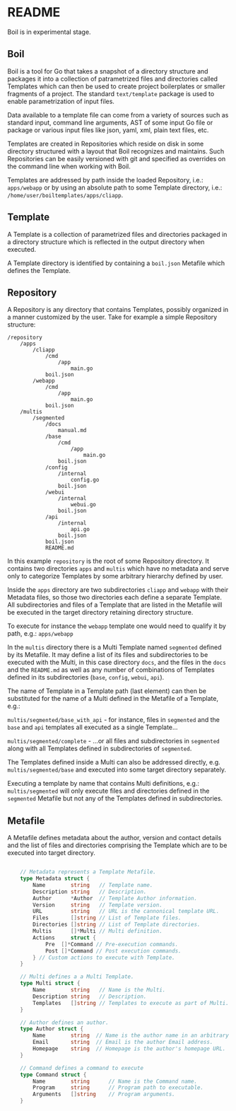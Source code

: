 # README

Boil is in experimental stage.

## Boil

Boil is a tool for Go that takes a snapshot of a directory structure and 
packages it into a collection of patrametrized files and directories called
Templates which can then be used to create project boilerplates or smaller 
fragments of a project. The standard `text/template` package is used to enable 
parametrization of input files.

Data available to a template file can come from a variety of sources such as
standard input, command line arguments, AST of some input Go file or package or
various input files like json, yaml, xml, plain text files, etc.

Templates are created in Repositories which reside on disk in some directory
structured with a layout that Boil recognizes and maintains. Such Repositories
can be easily versioned with git and specified as overrides on the command line
when working with Boil.

Templates are addressed by path inside the loaded Repository, i.e.: `apps/webapp` or 
by using an absolute path to some Template directory, i.e.: `/home/user/boiltemplates/apps/cliapp`.

## Template

A Template is a collection of parametrized files and directories packaged in a 
directory structure which is reflected in the output directory when executed.

A Template directory is identified by containing a `boil.json` Metafile which 
defines the Template.

## Repository

A Repository is any directory that contains Templates, possibly organized in a
manner customized by the user. Take for example a simple Repository structure:

```
/repository
	/apps
   		/cliapp
			/cmd
				/app
					main.go
			boil.json
   		/webapp
			/cmd
				/app
					main.go
			boil.json
	/multis
		/segmented
			/docs
				manual.md
			/base
				/cmd
					/app
						main.go
				boil.json
			/config
				/internal
					config.go
				boil.json
			/webui
				/internal
					webui.go
				boil.json
			/api
				/internal
					api.go
				boil.json
			boil.json
			README.md
```
In this example `repository` is the root of some Repository directory. It
contains two directories `apps` and `multis` which have no metadata and serve 
only to categorize Templates by some arbitrary hierarchy defined by user.

Inside the `apps` directory are two subdirectories `cliapp` and `webapp` with 
their Metadata files, so those two directories each define a separate Template.
All subdirectories and files of a Template that are listed in the Metafile
will be executed in the target directory retaining directory structure.

To execute for instance the `webapp` template one would need to qualify it 
by path, e.g.: `apps/webapp`

In the `multis` directory there is a Multi Template named `segmented` defined
by its Metafile. It may define a list of its files and subdirectories to be 
executed with the Multi, in this case directory `docs`, and the files in the 
`docs` and the `README.md` as well as any number of combinations of Templates
defined in its subdirectories (`base`, `config`, `webui`, `api`).

The name of Template in a Template path (last element) can then be substituted
for the name of a Multi defined in the Metafile of a Template, e.g.:

`multis/segmented/base_with_api` - for instance, files in `segmented` and the 
`base` and `api` templates all executed as a single Template...

`multis/segmented/complete` - ...or all files and subdirectories in `segmented` 
along with all Templates defined in subdirectories of `segmented`.

The Templates defined inside a Multi can also be addressed directly, e.g.
`multis/segmented/base` and executed into some target directory separately.

Executing a template by name that contains Multi definitions,  e.g.: 
`multis/segmented` will only execute files and directories defined in 
the `segmented` Metafile but not any of the Templates defined in subdirectories.

## Metafile

A Metafile defines metadata about the author, version and contact details and
the list of files and directories comprising the Template which are to be 
executed into target directory.

```Go

	// Metadata represents a Template Metafile.
	type Metadata struct {
		Name        string   // Template name.
		Description string   // Description.
		Author      *Author  // Template Author information.
		Version     string   // Template version.
		URL         string   // URL is the cannonical template URL.
		Files       []string // List of Template files.
		Directories []string // List of Template directories.
		Multis      []*Multi // Multi definition.
		Actions     struct {
			Pre  []*Command // Pre-execution commands.
			Post []*Command // Post execution commands.
		} // Custom actions to execute with Template.
	}

	// Multi defines a a Multi Template.
	type Multi struct {
		Name        string   // Name is the Multi.
		Description string   // Description.
		Templates   []string // Templates to execute as part of Multi.
	}

	// Author defines an author.
	type Author struct {
		Name 		string 	// Name is the author name in an arbitrary format.
		Email 		string 	// Email is the author Email address.
		Homepage 	string 	// Homepage is the author's homepage URL.
	}

	// Command defines a command to execute
	type Command struct {
		Name 		string 		// Name is the Command name.
		Program 	string 		// Program path to executable.
		Arguments 	[]string 	// Program arguments.
	}
```
